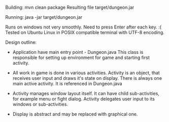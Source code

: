 Building: mvn clean package
Resulting file target/dungeon.jar

Running: java -jar target/dungeon.jar

Runs on windows not very smoothly. Need to press Enter after each key. :(
Tested on Ubuntu Linux in POSIX compatible terminal with UTF-8 encoding.

Design outline:
- Application have main entry point - Dungeon.java
This class is responsible for setting up environment for game and starting first activity.

- All work in game is done in various activities.
Activity is an object, that receives user input and draws it's state on display.
There is always one main active activity. It is referenced in Dungeon.java

- Activity manages window layout itself. It can have child sub-activities, for example menu or fight dialog.
Activity delegates user input to its windows or sub-activities.

- Display is abstract and may be replaced with graphical one.
